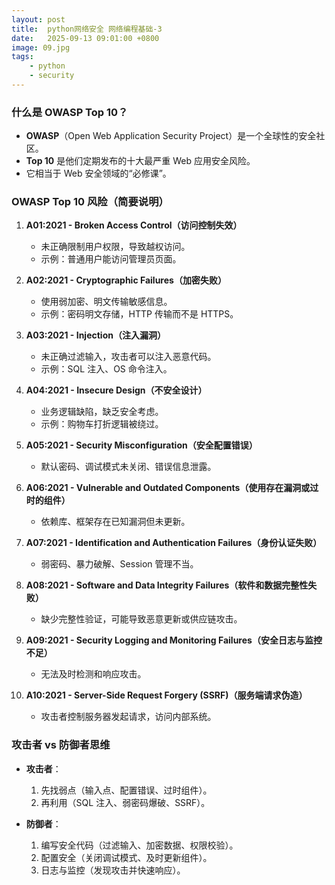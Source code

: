 ```yaml
---
layout: post
title:  python网络安全 网络编程基础-3
date:   2025-09-13 09:01:00 +0800
image: 09.jpg
tags: 
    - python
    - security
---
```


### 什么是 OWASP Top 10？

* **OWASP**（Open Web Application Security Project）是一个全球性的安全社区。
* **Top 10** 是他们定期发布的十大最严重 Web 应用安全风险。
* 它相当于 Web 安全领域的“必修课”。

### OWASP Top 10 风险（简要说明）

1. **A01:2021 - Broken Access Control（访问控制失效）**

   * 未正确限制用户权限，导致越权访问。
   * 示例：普通用户能访问管理员页面。

2. **A02:2021 - Cryptographic Failures（加密失败）**

   * 使用弱加密、明文传输敏感信息。
   * 示例：密码明文存储，HTTP 传输而不是 HTTPS。

3. **A03:2021 - Injection（注入漏洞）**

   * 未正确过滤输入，攻击者可以注入恶意代码。
   * 示例：SQL 注入、OS 命令注入。

4. **A04:2021 - Insecure Design（不安全设计）**

   * 业务逻辑缺陷，缺乏安全考虑。
   * 示例：购物车打折逻辑被绕过。

5. **A05:2021 - Security Misconfiguration（安全配置错误）**

   * 默认密码、调试模式未关闭、错误信息泄露。

6. **A06:2021 - Vulnerable and Outdated Components（使用存在漏洞或过时的组件）**

   * 依赖库、框架存在已知漏洞但未更新。

7. **A07:2021 - Identification and Authentication Failures（身份认证失败）**

   * 弱密码、暴力破解、Session 管理不当。

8. **A08:2021 - Software and Data Integrity Failures（软件和数据完整性失败）**

   * 缺少完整性验证，可能导致恶意更新或供应链攻击。

9. **A09:2021 - Security Logging and Monitoring Failures（安全日志与监控不足）**

   * 无法及时检测和响应攻击。

10. **A10:2021 - Server-Side Request Forgery (SSRF)（服务端请求伪造）**

    * 攻击者控制服务器发起请求，访问内部系统。

### 攻击者 vs 防御者思维

* **攻击者**：

  1. 先找弱点（输入点、配置错误、过时组件）。
  2. 再利用（SQL 注入、弱密码爆破、SSRF）。

* **防御者**：

  1. 编写安全代码（过滤输入、加密数据、权限校验）。
  2. 配置安全（关闭调试模式、及时更新组件）。
  3. 日志与监控（发现攻击并快速响应）。

